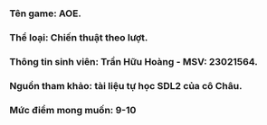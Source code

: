 ### Tên game: AOE.
### Thể loại: Chiến thuật theo lượt.
### Thông tin sinh viên: Trần Hữu Hoàng - MSV: 23021564.
### Nguồn tham khảo: tài liệu tự học SDL2 của cô Châu.
### Mức điểm mong muốn: 9-10

